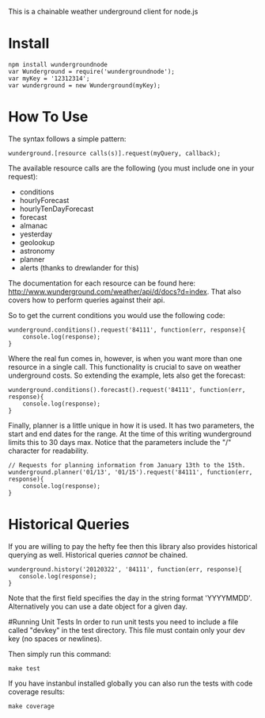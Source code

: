 This is a chainable weather underground client for node.js

# Install
    npm install wundergroundnode
    var Wunderground = require('wundergroundnode');
    var myKey = '12312314';
    var wunderground = new Wunderground(myKey);

# How To Use
The syntax follows a simple pattern:
    
    wunderground.[resource calls(s)].request(myQuery, callback);
    
The available resource calls are the following (you must include one in your request):

- conditions
- hourlyForecast
- hourlyTenDayForecast
- forecast
- almanac
- yesterday
- geolookup
- astronomy
- planner
- alerts (thanks to drewlander for this)

The documentation for each resource can be found here: http://www.wunderground.com/weather/api/d/docs?d=index. That also covers how to perform queries against their api.

So to get the current conditions you would use the following code:

    wunderground.conditions().request('84111', function(err, response){
        console.log(response);
    }

Where the real fun comes in, however, is when you want more than one resource in a single call. This functionality is crucial to save on weather underground costs. So extending the example, lets also get the forecast:

    wunderground.conditions().forecast().request('84111', function(err, response){
        console.log(response);
    }

Finally, planner is a little unique in how it is used. It has two parameters, the start and end dates for the range. At the time of this writing wunderground limits this to 30 days max. Notice that the parameters include the "/" character for readability.

    // Requests for planning information from January 13th to the 15th.
    wunderground.planner('01/13', '01/15').request('84111', function(err, response){ 
        console.log(response);
    }

# Historical Queries
If you are willing to pay the hefty fee then this library also provides historical querying as well. Historical queries _cannot_ be chained.

    wunderground.history('20120322', '84111', function(err, response){
       console.log(response);
    }

Note that the first field specifies the day in the string format 'YYYYMMDD'. Alternatively you can use a date object for a given day.

#Running Unit Tests
In order to run unit tests you need to include a file called "devkey" in the test directory. This file must contain only your dev key (no spaces or newlines).

Then simply run this command:

    make test
    
If you have instanbul installed globally you can also run the tests with code coverage results:

    make coverage
